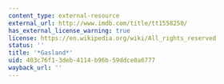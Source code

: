 ```yaml
---
content_type: external-resource
external_url: http://www.imdb.com/title/tt1558250/
has_external_license_warning: true
license: https://en.wikipedia.org/wiki/All_rights_reserved
status: ''
title: '*Gasland*'
uid: 403c76f1-3deb-4114-b96b-59ddce0a6777
wayback_url: ''
---
```

